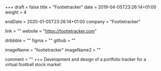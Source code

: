 +++
draft = false
title = "Footietracker"
date = 2019-04-05T23:26:14+01:00
weight = 4

endDate = 2020-01-05T23:26:14+01:00
company = "Footietracker"

link = ""
website = "https://footietracker.com"

dribbble = ""
figma = ""
github = ""

imageName = "footietracker"
imageName2 = ""

comment = ""
+++
Development and design of a portfolio tracker for a virtual football stock market